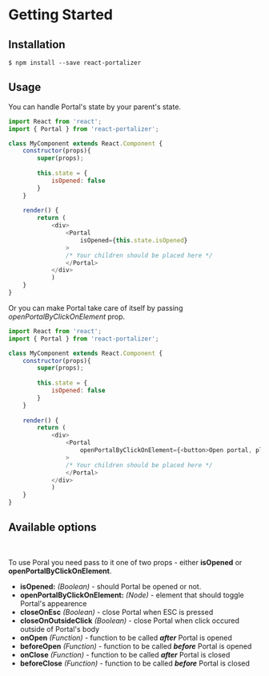 
# Getting Started
## Installation

```
$ npm install --save react-portalizer
```

## Usage

You can handle Portal's state by your parent's state.
```javascript
import React from 'react';
import { Portal } from 'react-portalizer';

class MyComponent extends React.Component {
    constructor(props){
        super(props);
        
        this.state = {
            isOpened: false
        }
    }
	
	render() {
        return (
            <div>
                <Portal
                    isOpened={this.state.isOpened}
                >
                /* Your children should be placed here */   
                </Portal>
            </div>
            )
    }
}
```


Or you can make Portal take care of itself by passing *openPortalByClickOnElement* prop.
```javascript
import React from 'react';
import { Portal } from 'react-portalizer';

class MyComponent extends React.Component {
    constructor(props){
        super(props);
        
        this.state = {
            isOpened: false
        }
    }
	
	render() {
        return (
            <div>
                <Portal
                    openPortalByClickOnElement={<button>Open portal, please</button>}
                >
                /* Your children should be placed here */   
                </Portal>
            </div>
            )
    }
}
```


## Available options
<br>

To use Poral you need pass to it one of two props - either **isOpened** or **openPortalByClickOnElement**.

* **isOpened:** *(Boolean)* - should Portal be opened or not.
* **openPortalByClickOnElement:** *(Node)* - element that should toggle Portal's appearence
* **closeOnEsc** *(Boolean)* - close Portal when ESC is pressed
* **closeOnOutsideClick** *(Boolean)* - close Portal when click occured outside of Portal's body
* **onOpen** *(Function)* - function to be called ***after*** Portal is opened
* **beforeOpen** *(Function)* - function to be called ***before*** Portal is opened 
* **onClose** *(Function)* - function to be called ***after*** Portal is closed
* **beforeClose** *(Function)* - function to be called ***before*** Portal is closed
<br>
<br>
<br>



